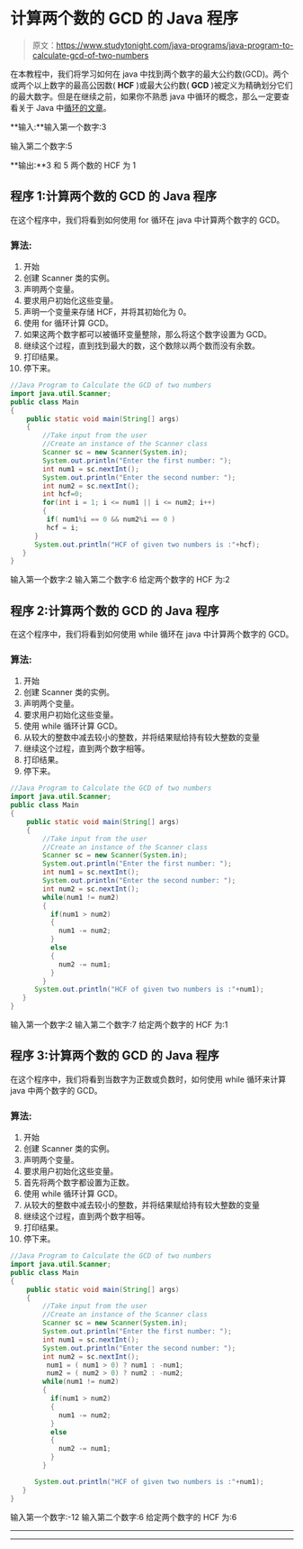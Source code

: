 # 计算两个数的 GCD 的 Java 程序

> 原文：<https://www.studytonight.com/java-programs/java-program-to-calculate-gcd-of-two-numbers>

在本教程中，我们将学习如何在 java 中找到两个数字的最大公约数(GCD)。两个或两个以上数字的最高公因数( **HCF** )或最大公约数( **GCD** )被定义为精确划分它们的最大数字。但是在继续之前，如果你不熟悉 java 中循环的概念，那么一定要查看关于 Java 中[循环的文章](https://www.studytonight.com/java/loops-in-java.php)。

**输入:**输入第一个数字:3

输入第二个数字:5

**输出:**3 和 5 两个数的 HCF 为 1

## 程序 1:计算两个数的 GCD 的 Java 程序

在这个程序中，我们将看到如何使用 for 循环在 java 中计算两个数字的 GCD。

### 算法:

1.  开始
2.  创建 Scanner 类的实例。
3.  声明两个变量。
4.  要求用户初始化这些变量。
5.  声明一个变量来存储 HCF，并将其初始化为 0。
6.  使用 for 循环计算 GCD。
7.  如果这两个数字都可以被循环变量整除，那么将这个数字设置为 GCD。
8.  继续这个过程，直到找到最大的数，这个数除以两个数而没有余数。
9.  打印结果。
10.  停下来。

```java
//Java Program to Calculate the GCD of two numbers
import java.util.Scanner;  
public class Main   
{  
    public static void main(String[] args)    
    {
        //Take input from the user
        //Create an instance of the Scanner class
        Scanner sc = new Scanner(System.in); 
        System.out.println("Enter the first number: ");  
        int num1 = sc.nextInt();  
        System.out.println("Enter the second number: ");  
        int num2 = sc.nextInt();  
        int hcf=0;
        for(int i = 1; i <= num1 || i <= num2; i++) 
        {
         if( num1%i == 0 && num2%i == 0 )
         hcf = i;
      }
      System.out.println("HCF of given two numbers is :"+hcf);
   }  
} 
```

输入第一个数字:2
输入第二个数字:6
给定两个数字的 HCF 为:2

## 程序 2:计算两个数的 GCD 的 Java 程序

在这个程序中，我们将看到如何使用 while 循环在 java 中计算两个数字的 GCD。

### 算法:

1.  开始
2.  创建 Scanner 类的实例。
3.  声明两个变量。
4.  要求用户初始化这些变量。
5.  使用 while 循环计算 GCD。
6.  从较大的整数中减去较小的整数，并将结果赋给持有较大整数的变量
7.  继续这个过程，直到两个数字相等。
8.  打印结果。
9.  停下来。

```java
//Java Program to Calculate the GCD of two numbers
import java.util.Scanner;  
public class Main   
{  
    public static void main(String[] args)    
    {
        //Take input from the user
        //Create an instance of the Scanner class
        Scanner sc = new Scanner(System.in); 
        System.out.println("Enter the first number: ");  
        int num1 = sc.nextInt();  
        System.out.println("Enter the second number: ");  
        int num2 = sc.nextInt();  
        while(num1 != num2) 
        {
          if(num1 > num2) 
          {
            num1 -= num2;
          }
          else 
          {
            num2 -= num1;
          }
        }
      System.out.println("HCF of given two numbers is :"+num1);
   }  
} 
```

输入第一个数字:2
输入第二个数字:7
给定两个数字的 HCF 为:1

## 程序 3:计算两个数的 GCD 的 Java 程序

在这个程序中，我们将看到当数字为正数或负数时，如何使用 while 循环来计算 java 中两个数字的 GCD。

### 算法:

1.  开始
2.  创建 Scanner 类的实例。
3.  声明两个变量。
4.  要求用户初始化这些变量。
5.  首先将两个数字都设置为正数。
6.  使用 while 循环计算 GCD。
7.  从较大的整数中减去较小的整数，并将结果赋给持有较大整数的变量
8.  继续这个过程，直到两个数字相等。
9.  打印结果。
10.  停下来。

```java
//Java Program to Calculate the GCD of two numbers
import java.util.Scanner;  
public class Main   
{  
    public static void main(String[] args)    
    {
        //Take input from the user
        //Create an instance of the Scanner class
        Scanner sc = new Scanner(System.in); 
        System.out.println("Enter the first number: ");  
        int num1 = sc.nextInt();  
        System.out.println("Enter the second number: ");  
        int num2 = sc.nextInt();  
         num1 = ( num1 > 0) ? num1 : -num1;
         num2 = ( num2 > 0) ? num2 : -num2;
        while(num1 != num2) 
        {
          if(num1 > num2) 
          {
            num1 -= num2;
          }
          else 
          {
            num2 -= num1;
          }
        }

      System.out.println("HCF of given two numbers is :"+num1);
   }  
} 
```

输入第一个数字:-12
输入第二个数字:6
给定两个数字的 HCF 为:6

* * *

* * *